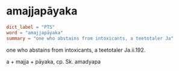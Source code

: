 # amajjapāyaka

``` toml
dict_label = "PTS"
word = "amajjapāyaka"
summary = "one who abstains from intoxicants, a teetotaler Ja"
```

one who abstains from intoxicants, a teetotaler Ja.ii.192.

a \+ majja \+ pāyaka, cp. Sk. amadyapa

